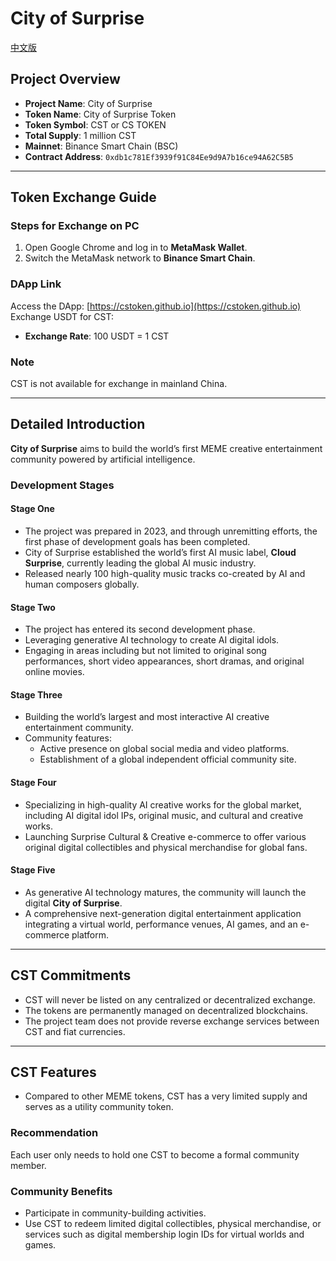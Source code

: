 # City of Surprise

[中文版](./README_CN.md)

## Project Overview

- **Project Name**: City of Surprise
- **Token Name**: City of Surprise Token
- **Token Symbol**: CST or CS TOKEN
- **Total Supply**: 1 million CST
- **Mainnet**: Binance Smart Chain (BSC)
- **Contract Address**: `0xdb1c781Ef3939f91C84Ee9d9A7b16ce94A62C5B5`

---

## Token Exchange Guide

### Steps for Exchange on PC
1. Open Google Chrome and log in to **MetaMask Wallet**.
2. Switch the MetaMask network to **Binance Smart Chain**.

### DApp Link
Access the DApp: [https://cstoken.github.io](https://cstoken.github.io)  
Exchange USDT for CST:
- **Exchange Rate**: 100 USDT = 1 CST

### Note
CST is not available for exchange in mainland China.

---

## Detailed Introduction
**City of Surprise** aims to build the world’s first MEME creative entertainment community powered by artificial intelligence.

### Development Stages

#### Stage One
- The project was prepared in 2023, and through unremitting efforts, the first phase of development goals has been completed.
- City of Surprise established the world’s first AI music label, **Cloud Surprise**, currently leading the global AI music industry.
- Released nearly 100 high-quality music tracks co-created by AI and human composers globally.

#### Stage Two
- The project has entered its second development phase.
- Leveraging generative AI technology to create AI digital idols.
- Engaging in areas including but not limited to original song performances, short video appearances, short dramas, and original online movies.

#### Stage Three
- Building the world’s largest and most interactive AI creative entertainment community.
- Community features:
  - Active presence on global social media and video platforms.
  - Establishment of a global independent official community site.

#### Stage Four
- Specializing in high-quality AI creative works for the global market, including AI digital idol IPs, original music, and cultural and creative works.
- Launching Surprise Cultural & Creative e-commerce to offer various original digital collectibles and physical merchandise for global fans.

#### Stage Five
- As generative AI technology matures, the community will launch the digital **City of Surprise**.
- A comprehensive next-generation digital entertainment application integrating a virtual world, performance venues, AI games, and an e-commerce platform.

---

## CST Commitments
- CST will never be listed on any centralized or decentralized exchange.
- The tokens are permanently managed on decentralized blockchains.
- The project team does not provide reverse exchange services between CST and fiat currencies.

---

## CST Features
- Compared to other MEME tokens, CST has a very limited supply and serves as a utility community token.

### Recommendation
Each user only needs to hold one CST to become a formal community member.

### Community Benefits
- Participate in community-building activities.
- Use CST to redeem limited digital collectibles, physical merchandise, or services such as digital membership login IDs for virtual worlds and games.
